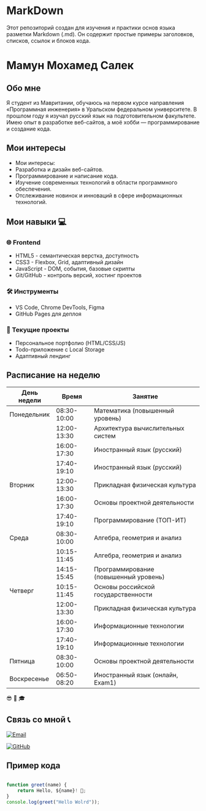 # MarkDown
Этот репозиторий создан для изучения и практики основ языка разметки Markdown (.md). Он содержит простые примеры заголовков, списков, ссылок и блоков кода.

 # Мамун Мохамед Салек

## Обо мне
Я студент из Мавритании, обучаюсь на первом курсе направления «Программная инженерия» в Уральском федеральном университете. 
В прошлом году я изучал русский язык на подготовительном факультете. Имею опыт в разработке веб-сайтов, 
а моё хобби — программирование и создание кода.

## Мои интересы
- Мои интересы:
- Разработка и дизайн веб-сайтов.
- Программирование и написание кода.
- Изучение современных технологий в области программного обеспечения.
- Отслеживание новинок и инноваций в сфере информационных технологий. 

## Мои навыки 💻

### 🌐 Frontend
- HTML5 - семантическая верстка, доступность
- CSS3 - Flexbox, Grid, адаптивный дизайн  
- JavaScript - DOM, события, базовые скрипты
- Git/GitHub - контроль версий, хостинг проектов

### 🛠️ Инструменты
- VS Code, Chrome DevTools, Figma
- GitHub Pages для деплоя

### 🎯 Текущие проекты
- Персональное портфолио (HTML/CSS/JS)
- Todo-приложение с Local Storage
- Адаптивный лендинг

## Расписание на неделю

| День недели  | Время       | Занятие                               |
|--------------|-------------|---------------------------------------|
| Понедельник  | 08:30-10:00 | Математика (повышенный уровень)       |
|              | 12:00-13:30 | Архитектура вычислительных систем     |
|              | 16:00-17:30 | Иностранный язык (русский)            |
|              | 17:40-19:10 | Иностранный язык (русский)            |
| Вторник      | 12:00-13:30 | Прикладная физическая культура        |
|              | 16:00-17:30 | Основы проектной деятельности         |
|              | 17:40-19:10 | Программирование (ТОП-ИТ)             |
| Среда        | 08:30-10:00 | Алгебра, геометрия и анализ           |
|              | 10:15-11:45 | Алгебра, геометрия и анализ           |
|              | 14:15-15:45 | Программирование (повышенный уровень) |
| Четверг      | 10:15-11:45 | Основы российской государственности   |
|              | 12:00-13:30 | Прикладная физическая культура        |
|              | 16:00-17:30 | Информационные технологии             |
|              | 17:40-19:10 | Информационные технологии             |
| Пятница      | 08:30-10:00 | Основы проектной деятельности         |
| Воскресенье  | 06:50-08:20 | Иностранный язык (онлайн, Exam1)      |

😎 🚀 🎓  

## Связь со мной 📞

[![Email](https://img.shields.io/badge/Email-medsaleckmamoune@gmail.com-blue?style=flat&logo=gmail)](mailto:medsaleckmamoune@gmail.com)

[![GitHub](https://img.shields.io/badge/GitHub-NasserMamoune-black?style=flat&logo=github)](https://github.com/NasserMamoune)

## Пример кода
```javascript

function greet(name) {
    return Hello, ${name}! 👋;
}
console.log(greet("Hello Wolrd"));
